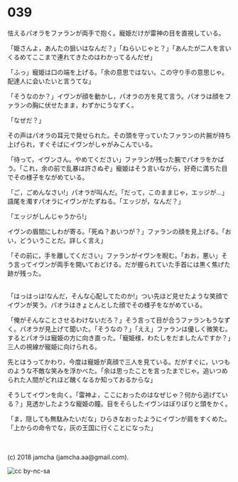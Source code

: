 

# 039

怯えるパオラをファランが両手で抱く。寵姫だけが雷神の目を直視している。  

「姫さんよ，あんたの狙いはなんだ？」「ねらいじゃと？」「あんたが二人を言いくるめてここまで連れてきたのはわかってるんだぜ」  

「ふっ」寵姫は口の端を上げる。「余の意思ではない。この守り手の意思じゃ。配達人に会いたいと言うてな」  

「そうなのか？」イヴンが顔を動かし，パオラの方を見て言う。パオラは顔をファランの胸に伏せたまま，わずかにうなずく。  

「なぜだ？」  

その声はパオラの耳元で発せられた。その頭を守っていたファランの片腕が持ち上げられ，すぐそばにイヴンがしゃがみこんでいる。  

「待って，イヴンさん。やめてください」ファランが残った腕でパオラをかばう。「これ，余の前で乱暴は許さぬぞ」寵姫はそう言いながら，好奇に満ちた目でその様子をながめている。  

「ご，ごめんなさい!」パオラが叫んだ。「だって，このままじゃ，エッジが…」語尾を濁すパオラにイヴンがたずねる。「エッジが，なんだ？」  

「エッジがしんじゃうから!」  

イヴンの眉間にしわが寄る。「死ぬ？あいつが？」ファランの顔を見上げる。「おい，どういうことだ。詳しく言え」  

「その前に，手を離してください」ファランがイヴンを睨む。「おお，悪い」そう言ってイヴンが両手を開いておどける。だが握られていた手首には黒く焦げた跡が残った。  

<br>  
「はっはっは!なんだ，そんな心配してたのか!」つい先ほど見せたような笑顔でイヴンが笑う。パオラはきょとんとした顔でその様子をながめている。  

「俺がそんなことさせるわけないだろ？」そう言って目が合うファランもうなずく。パオラが見上げて聞いた。「そうなの？」「ええ」ファランは優しく微笑む。するとパオラは寵姫の方に向き直った。「寵姫様，わたしをだましたんですか？」三人の視線が寵姫に向けられる。  

先とはうってかわり，今度は寵姫が真顔で三人を見ている。だがすぐに，いつものような不敵な笑みを浮かべた。「余は思ったことを言ったまでじゃ。追いつめられた人間がどれほど醜くなるか知っておるからな」  

そうしてイヴンを向く。「雷神よ，ここにおったのはなぜじゃ？何から逃げている？」見透かしたような寵姫の瞳。目をそらしたイヴンはぽりぽりと頭をかく。  

「ま，隠しても無駄みたいだな」ひらきなおったようにイヴンが肩をすくめた。「上からの命令でな，灰の王国に行くことになった」  

<br>  
<br>  
(c) 2018 jamcha (jamcha.aa@gmail.com).  

![cc by-nc-sa](https://i.creativecommons.org/l/by-nc-sa/4.0/88x31.png)  

